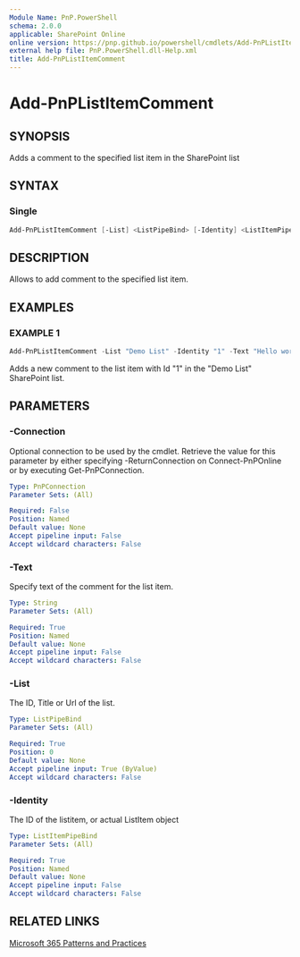 ```yaml
---
Module Name: PnP.PowerShell
schema: 2.0.0
applicable: SharePoint Online
online version: https://pnp.github.io/powershell/cmdlets/Add-PnPListItemComment.html
external help file: PnP.PowerShell.dll-Help.xml
title: Add-PnPListItemComment
---
```

  
# Add-PnPListItemComment

## SYNOPSIS
Adds a comment to the specified list item in the SharePoint list

## SYNTAX

### Single
```powershell
Add-PnPListItemComment [-List] <ListPipeBind> [-Identity] <ListItemPipeBind> [-Text] [-Connection <PnPConnection>] 
```

## DESCRIPTION

Allows to add comment to the specified list item.

## EXAMPLES

### EXAMPLE 1
```powershell
Add-PnPListItemComment -List "Demo List" -Identity "1" -Text "Hello world"
```

Adds a new comment to the list item with Id "1" in the "Demo List" SharePoint list.

## PARAMETERS

### -Connection
Optional connection to be used by the cmdlet. Retrieve the value for this parameter by either specifying -ReturnConnection on Connect-PnPOnline or by executing Get-PnPConnection.

```yaml
Type: PnPConnection
Parameter Sets: (All)

Required: False
Position: Named
Default value: None
Accept pipeline input: False
Accept wildcard characters: False
```

### -Text
Specify text of the comment for the list item.

```yaml
Type: String
Parameter Sets: (All)

Required: True
Position: Named
Default value: None
Accept pipeline input: False
Accept wildcard characters: False
```

### -List
The ID, Title or Url of the list.

```yaml
Type: ListPipeBind
Parameter Sets: (All)

Required: True
Position: 0
Default value: None
Accept pipeline input: True (ByValue)
Accept wildcard characters: False
```

### -Identity
The ID of the listitem, or actual ListItem object

```yaml
Type: ListItemPipeBind
Parameter Sets: (All)

Required: True
Position: Named
Default value: None
Accept pipeline input: False
Accept wildcard characters: False
```

## RELATED LINKS

[Microsoft 365 Patterns and Practices](https://aka.ms/m365pnp)